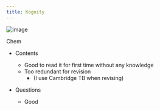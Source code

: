 ```yaml
---
title: Kognity
---
```


![image](https://gyazo.com/121dad8f57f19d3c17644bb63ada6bfe/thumb/1000)

Chem

* Contents
  
  * Good to read it for first time without any knowledge
  * Too redundant for revision
    * (I use Cambridge TB when revising)
* Questions
  
  * Good
